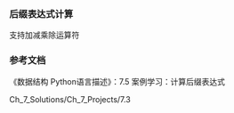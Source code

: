### 后缀表达式计算

支持加减乘除运算符

### 参考文档

《数据结构 Python语言描述》：7.5 案例学习：计算后缀表达式

Ch_7_Solutions/Ch_7_Projects/7.3
